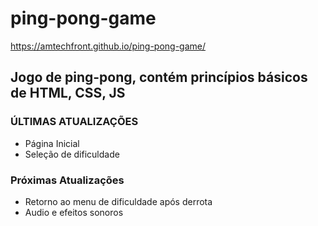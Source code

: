 # ping-pong-game

https://amtechfront.github.io/ping-pong-game/

## Jogo de ping-pong, contém princípios básicos de HTML, CSS, JS

### ÚLTIMAS ATUALIZAÇÕES

* Página Inicial
* Seleção de dificuldade

### Próximas Atualizações

* Retorno ao menu de dificuldade após derrota
* Audio e efeitos sonoros
  

